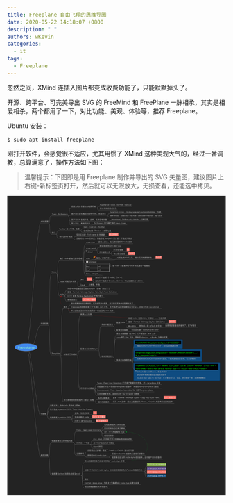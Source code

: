 ```yaml
---
title: Freeplane 自由飞翔的思维导图
date: 2020-05-22 14:18:07 +0800
description: " "
authors: wKevin
categories:
  - it
tags:
  - Freeplane
---
```


忽然之间，XMind 连插入图片都变成收费功能了，只能默默掉头了。

开源、跨平台、可完美导出 SVG 的 FreeMind 和 FreePlane 一脉相承，其实是相爱相杀，两个都用了一下，对比功能、美观、体验等，推荐 Freeplane。

Ubuntu 安装：

```
$ sudo apt install freeplane
```

<!--truncate-->

刚打开软件，会感觉很不适应，尤其用惯了 XMind 这种美观大气的，经过一番调教，总算满意了，操作方法如下图：

> 温馨提示：下图即是用 Freeplane 制作并导出的 SVG 矢量图，建议图片上右键-新标签页打开，然后就可以无限放大，无损查看，还能选中拷贝。

![](./images/Freeplane.svg)
